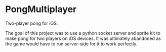 # PongMultiplayer

Two-player pong for iOS.

The goal of this project was to use a python socket server and sprite kit to make pong for two players on iOS devices. It was ultimately abandoned
as the game would have to run server-side for it to work perfectly.
